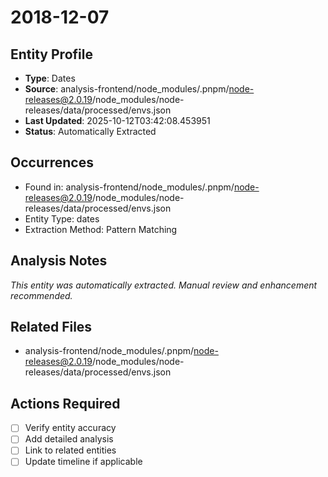 # 2018-12-07

## Entity Profile
- **Type**: Dates
- **Source**: analysis-frontend/node_modules/.pnpm/node-releases@2.0.19/node_modules/node-releases/data/processed/envs.json
- **Last Updated**: 2025-10-12T03:42:08.453951
- **Status**: Automatically Extracted

## Occurrences
- Found in: analysis-frontend/node_modules/.pnpm/node-releases@2.0.19/node_modules/node-releases/data/processed/envs.json
- Entity Type: dates
- Extraction Method: Pattern Matching

## Analysis Notes
*This entity was automatically extracted. Manual review and enhancement recommended.*

## Related Files
- analysis-frontend/node_modules/.pnpm/node-releases@2.0.19/node_modules/node-releases/data/processed/envs.json

## Actions Required
- [ ] Verify entity accuracy
- [ ] Add detailed analysis
- [ ] Link to related entities
- [ ] Update timeline if applicable
